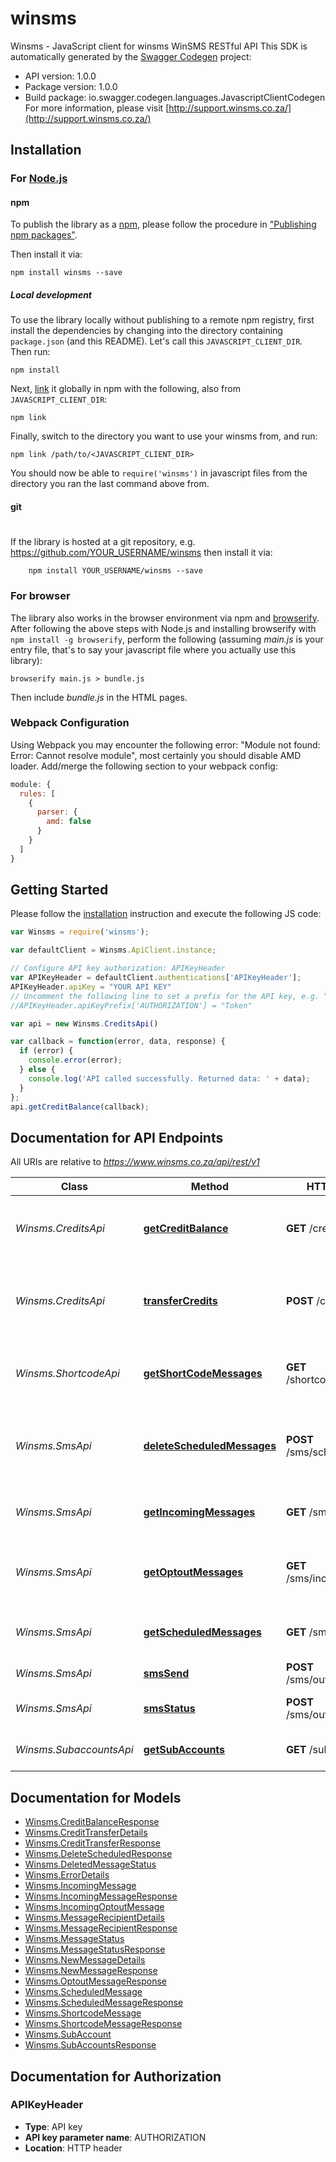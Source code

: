 # winsms

Winsms - JavaScript client for winsms
WinSMS RESTful API
This SDK is automatically generated by the [Swagger Codegen](https://github.com/swagger-api/swagger-codegen) project:

- API version: 1.0.0
- Package version: 1.0.0
- Build package: io.swagger.codegen.languages.JavascriptClientCodegen
For more information, please visit [http://support.winsms.co.za/](http://support.winsms.co.za/)

## Installation

### For [Node.js](https://nodejs.org/)

#### npm

To publish the library as a [npm](https://www.npmjs.com/),
please follow the procedure in ["Publishing npm packages"](https://docs.npmjs.com/getting-started/publishing-npm-packages).

Then install it via:

```shell
npm install winsms --save
```

##### Local development

To use the library locally without publishing to a remote npm registry, first install the dependencies by changing 
into the directory containing `package.json` (and this README). Let's call this `JAVASCRIPT_CLIENT_DIR`. Then run:

```shell
npm install
```

Next, [link](https://docs.npmjs.com/cli/link) it globally in npm with the following, also from `JAVASCRIPT_CLIENT_DIR`:

```shell
npm link
```

Finally, switch to the directory you want to use your winsms from, and run:

```shell
npm link /path/to/<JAVASCRIPT_CLIENT_DIR>
```

You should now be able to `require('winsms')` in javascript files from the directory you ran the last 
command above from.

#### git
#
If the library is hosted at a git repository, e.g.
https://github.com/YOUR_USERNAME/winsms
then install it via:

```shell
    npm install YOUR_USERNAME/winsms --save
```

### For browser

The library also works in the browser environment via npm and [browserify](http://browserify.org/). After following
the above steps with Node.js and installing browserify with `npm install -g browserify`,
perform the following (assuming *main.js* is your entry file, that's to say your javascript file where you actually 
use this library):

```shell
browserify main.js > bundle.js
```

Then include *bundle.js* in the HTML pages.

### Webpack Configuration

Using Webpack you may encounter the following error: "Module not found: Error:
Cannot resolve module", most certainly you should disable AMD loader. Add/merge
the following section to your webpack config:

```javascript
module: {
  rules: [
    {
      parser: {
        amd: false
      }
    }
  ]
}
```

## Getting Started

Please follow the [installation](#installation) instruction and execute the following JS code:

```javascript
var Winsms = require('winsms');

var defaultClient = Winsms.ApiClient.instance;

// Configure API key authorization: APIKeyHeader
var APIKeyHeader = defaultClient.authentications['APIKeyHeader'];
APIKeyHeader.apiKey = "YOUR API KEY"
// Uncomment the following line to set a prefix for the API key, e.g. "Token" (defaults to null)
//APIKeyHeader.apiKeyPrefix['AUTHORIZATION'] = "Token"

var api = new Winsms.CreditsApi()

var callback = function(error, data, response) {
  if (error) {
    console.error(error);
  } else {
    console.log('API called successfully. Returned data: ' + data);
  }
};
api.getCreditBalance(callback);

```

## Documentation for API Endpoints

All URIs are relative to *https://www.winsms.co.za/api/rest/v1*

Class | Method | HTTP request | Description
------------ | ------------- | ------------- | -------------
*Winsms.CreditsApi* | [**getCreditBalance**](docs/CreditsApi.md#getCreditBalance) | **GET** /credits/balance | Get your current WinSMS credit balance
*Winsms.CreditsApi* | [**transferCredits**](docs/CreditsApi.md#transferCredits) | **POST** /credits/transfer | Transfer credits between main and sub accounts.
*Winsms.ShortcodeApi* | [**getShortCodeMessages**](docs/ShortcodeApi.md#getShortCodeMessages) | **GET** /shortcode/incoming | Get a list of incoming short/long code messages 
*Winsms.SmsApi* | [**deleteScheduledMessages**](docs/SmsApi.md#deleteScheduledMessages) | **POST** /sms/scheduled/delete | Delete scheduled SMS messages and refund credits
*Winsms.SmsApi* | [**getIncomingMessages**](docs/SmsApi.md#getIncomingMessages) | **GET** /sms/incoming | Get a list of incoming SMS messages
*Winsms.SmsApi* | [**getOptoutMessages**](docs/SmsApi.md#getOptoutMessages) | **GET** /sms/incoming/optout | Get a list of incoming opt-out SMS messages
*Winsms.SmsApi* | [**getScheduledMessages**](docs/SmsApi.md#getScheduledMessages) | **GET** /sms/scheduled | Get a list of scheduled SMS messages
*Winsms.SmsApi* | [**smsSend**](docs/SmsApi.md#smsSend) | **POST** /sms/outgoing/send | Send SMS messages
*Winsms.SmsApi* | [**smsStatus**](docs/SmsApi.md#smsStatus) | **POST** /sms/outgoing/status | Get SMS delivery statuses
*Winsms.SubaccountsApi* | [**getSubAccounts**](docs/SubaccountsApi.md#getSubAccounts) | **GET** /subaccounts | Get a list of all Sub Accounts.


## Documentation for Models

 - [Winsms.CreditBalanceResponse](docs/CreditBalanceResponse.md)
 - [Winsms.CreditTransferDetails](docs/CreditTransferDetails.md)
 - [Winsms.CreditTransferResponse](docs/CreditTransferResponse.md)
 - [Winsms.DeleteScheduledResponse](docs/DeleteScheduledResponse.md)
 - [Winsms.DeletedMessageStatus](docs/DeletedMessageStatus.md)
 - [Winsms.ErrorDetails](docs/ErrorDetails.md)
 - [Winsms.IncomingMessage](docs/IncomingMessage.md)
 - [Winsms.IncomingMessageResponse](docs/IncomingMessageResponse.md)
 - [Winsms.IncomingOptoutMessage](docs/IncomingOptoutMessage.md)
 - [Winsms.MessageRecipientDetails](docs/MessageRecipientDetails.md)
 - [Winsms.MessageRecipientResponse](docs/MessageRecipientResponse.md)
 - [Winsms.MessageStatus](docs/MessageStatus.md)
 - [Winsms.MessageStatusResponse](docs/MessageStatusResponse.md)
 - [Winsms.NewMessageDetails](docs/NewMessageDetails.md)
 - [Winsms.NewMessageResponse](docs/NewMessageResponse.md)
 - [Winsms.OptoutMessageResponse](docs/OptoutMessageResponse.md)
 - [Winsms.ScheduledMessage](docs/ScheduledMessage.md)
 - [Winsms.ScheduledMessageResponse](docs/ScheduledMessageResponse.md)
 - [Winsms.ShortcodeMessage](docs/ShortcodeMessage.md)
 - [Winsms.ShortcodeMessageResponse](docs/ShortcodeMessageResponse.md)
 - [Winsms.SubAccount](docs/SubAccount.md)
 - [Winsms.SubAccountsResponse](docs/SubAccountsResponse.md)


## Documentation for Authorization


### APIKeyHeader

- **Type**: API key
- **API key parameter name**: AUTHORIZATION
- **Location**: HTTP header

